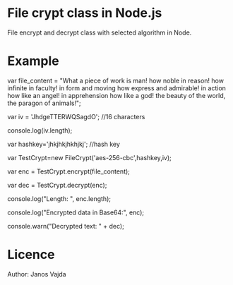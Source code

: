 File crypt class in Node.js
===========================

File encrypt and decrypt class with selected algorithm in Node.

Example
=======

var file_content = "What a piece of work is man! how noble in reason! how infinite in faculty! in form and moving how express and admirable! in action how like an angel! in apprehension how like a god! the beauty of the world, the paragon of animals!";


var iv = 'JhdgeTTERWQSagdO'; //16 characters

console.log(iv.length);


var hashkey='jhkjhkjhkhjkj'; //hash key


var TestCrypt=new FileCrypt('aes-256-cbc',hashkey,iv);

var enc = TestCrypt.encrypt(file_content);

var dec = TestCrypt.decrypt(enc);



console.log("Length: ", enc.length);

console.log("Encrypted data in Base64:", enc);

console.warn("Decrypted text: " + dec);


Licence
========

Author: Janos Vajda

